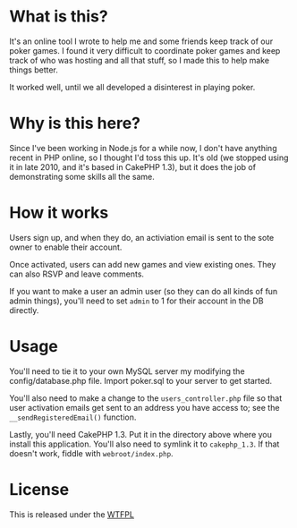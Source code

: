 What is this?
===

It's an online tool I wrote to help me and some friends keep track of our poker games. I found it very difficult to coordinate poker games and keep track of who was hosting and all that stuff, so I made this to help make things better. 

It worked well, until we all developed a disinterest in playing poker.

Why is this here?
===

Since I've been working in Node.js for a while now, I don't have anything recent in PHP online, so I thought I'd toss this up. It's old (we stopped using it in late 2010, and it's based in CakePHP 1.3), but it does the job of demonstrating some skills all the same.

How it works
===

Users sign up, and when they do, an activiation email is sent to the sote owner to enable their account.

Once activated, users can add new games and view existing ones. They can also RSVP and leave comments.

If you want to make a user an admin user (so they can do all kinds of fun admin things), you'll need to set `admin` to 1 for their account in the DB directly.

Usage
===

You'll need to tie it to your own MySQL server my modifying the config/database.php file. Import poker.sql to your server to get started. 

You'll also need to make a change to the `users_controller.php` file so that user activation emails get sent to an address you have access to; see the `__sendRegisteredEmail()` function.

Lastly, you'll need CakePHP 1.3. Put it in the directory above where you install this application. You'll also need to symlink it to `cakephp_1.3`. If that doesn't work, fiddle with `webroot/index.php`.

License
===

This is released under the [WTFPL](http://en.wikipedia.org/wiki/WTFPL)
